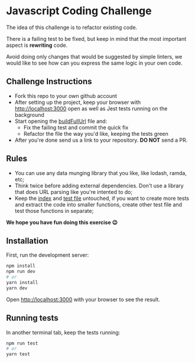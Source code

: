 # Javascript Coding Challenge

The idea of this challenge is to refactor existing code.

There is a failing test to be fixed, but keep in mind that the most important aspect is **rewriting** code.

Avoid doing only changes that would be suggested by simple linters, we would like to see how can you express the same logic in your own code.

## Challenge Instructions

- Fork this repo to your own github account
- After setting up the project, keep your browser with [http://localhost:3000](http://localhost:3000) open as well as Jest tests running on the background
- Start opening the [buildFullUrl](lib/buildFullUrl.ts) file and:
  - Fix the failing test and commit the quick fix
  - Refactor the file the way you'd like, keeping the tests green
- After you're done send us a link to your repository. **DO NOT** send a PR.

## Rules

- You can use any data munging library that you like, like lodash, ramda, etc;
- Think twice before adding external dependencies. Don't use a library that does URL parsing like you're intented to do;
- Keep the [index](pages/index.tsx) and [test file](lib/__tests__/buildFullUrl.test.js) untouched, if you want to create more tests and extract the code into smaller functions, create other test file and test those functions in separate;

**We hope you have fun doing this exercise 😉**


## Installation

First, run the development server:

```bash
npm install
npm run dev
# or
yarn install
yarn dev
```

Open [http://localhost:3000](http://localhost:3000) with your browser to see the result.

## Running tests

In another terminal tab, keep the tests running:

```bash
npm run test
# or
yarn test
```
